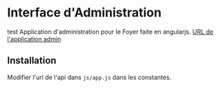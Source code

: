# Interface d'Administration
test
Application d'administration pour le Foyer faite en angularjs.
<a href="http://foyer.p4ul.tk/app_admin/" target="_blank">URL de l'application admin</a>

<h2>Installation</h2>
Modifier l'url de l'api dans <code>js/app.js</code> dans les constantes.
